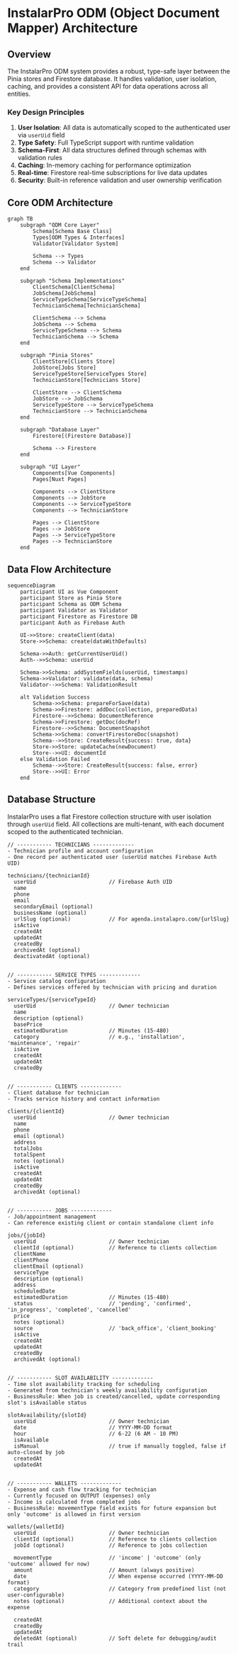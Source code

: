 # InstalarPro ODM (Object Document Mapper) Architecture

## Overview

The InstalarPro ODM system provides a robust, type-safe layer between the Pinia stores and Firestore database. It handles validation, user isolation, caching, and provides a consistent API for data operations across all entities.

### Key Design Principles

1. **User Isolation**: All data is automatically scoped to the authenticated user via `userUid` field
2. **Type Safety**: Full TypeScript support with runtime validation
3. **Schema-First**: All data structures defined through schemas with validation rules
4. **Caching**: In-memory caching for performance optimization
5. **Real-time**: Firestore real-time subscriptions for live data updates
6. **Security**: Built-in reference validation and user ownership verification

## Core ODM Architecture

```mermaid
graph TB
    subgraph "ODM Core Layer"
        Schema[Schema Base Class]
        Types[ODM Types & Interfaces]
        Validator[Validator System]
        
        Schema --> Types
        Schema --> Validator
    end
    
    subgraph "Schema Implementations"
        ClientSchema[ClientSchema]
        JobSchema[JobSchema]
        ServiceTypeSchema[ServiceTypeSchema]
        TechnicianSchema[TechnicianSchema]
        
        ClientSchema --> Schema
        JobSchema --> Schema
        ServiceTypeSchema --> Schema
        TechnicianSchema --> Schema
    end
    
    subgraph "Pinia Stores"
        ClientStore[Clients Store]
        JobStore[Jobs Store]
        ServiceTypeStore[ServiceTypes Store]
        TechnicianStore[Technicians Store]
        
        ClientStore --> ClientSchema
        JobStore --> JobSchema
        ServiceTypeStore --> ServiceTypeSchema
        TechnicianStore --> TechnicianSchema
    end
    
    subgraph "Database Layer"
        Firestore[(Firestore Database)]
        
        Schema --> Firestore
    end
    
    subgraph "UI Layer"
        Components[Vue Components]
        Pages[Nuxt Pages]
        
        Components --> ClientStore
        Components --> JobStore
        Components --> ServiceTypeStore
        Components --> TechnicianStore
        
        Pages --> ClientStore
        Pages --> JobStore
        Pages --> ServiceTypeStore
        Pages --> TechnicianStore
    end
```

## Data Flow Architecture

```mermaid
sequenceDiagram
    participant UI as Vue Component
    participant Store as Pinia Store
    participant Schema as ODM Schema
    participant Validator as Validator
    participant Firestore as Firestore DB
    participant Auth as Firebase Auth
    
    UI->>Store: createClient(data)
    Store->>Schema: create(dataWithDefaults)
    
    Schema->>Auth: getCurrentUserUid()
    Auth-->>Schema: userUid
    
    Schema->>Schema: addSystemFields(userUid, timestamps)
    Schema->>Validator: validate(data, schema)
    Validator-->>Schema: ValidationResult
    
    alt Validation Success
        Schema->>Schema: prepareForSave(data)
        Schema->>Firestore: addDoc(collection, preparedData)
        Firestore-->>Schema: DocumentReference
        Schema->>Firestore: getDoc(docRef)
        Firestore-->>Schema: DocumentSnapshot
        Schema->>Schema: convertFirestoreDoc(snapshot)
        Schema-->>Store: CreateResult{success: true, data}
        Store->>Store: updateCache(newDocument)
        Store-->>UI: documentId
    else Validation Failed
        Schema-->>Store: CreateResult{success: false, error}
        Store-->>UI: Error
    end
```

## Database Structure

InstalarPro uses a flat Firestore collection structure with user isolation through `userUid` field. All collections are multi-tenant, with each document scoped to the authenticated technician.

```
// ----------- TECHNICIANS -------------
- Technician profile and account configuration
- One record per authenticated user (userUid matches Firebase Auth UID)

technicians/{technicianId}
  userUid                       // Firebase Auth UID
  name
  phone
  email
  secondaryEmail (optional)
  businessName (optional)
  urlSlug (optional)            // For agenda.instalapro.com/{urlSlug}
  isActive
  createdAt
  updatedAt
  createdBy
  archivedAt (optional)
  deactivatedAt (optional)


// ----------- SERVICE TYPES -------------
- Service catalog configuration
- Defines services offered by technician with pricing and duration

serviceTypes/{serviceTypeId}
  userUid                       // Owner technician
  name
  description (optional)
  basePrice
  estimatedDuration             // Minutes (15-480)
  category                      // e.g., 'installation', 'maintenance', 'repair'
  isActive
  createdAt
  updatedAt
  createdBy


// ----------- CLIENTS -------------
- Client database for technician
- Tracks service history and contact information

clients/{clientId}
  userUid                       // Owner technician
  name
  phone
  email (optional)
  address
  totalJobs
  totalSpent
  notes (optional)
  isActive
  createdAt
  updatedAt
  createdBy
  archivedAt (optional)


// ----------- JOBS -------------
- Job/appointment management
- Can reference existing client or contain standalone client info

jobs/{jobId}
  userUid                       // Owner technician
  clientId (optional)           // Reference to clients collection
  clientName
  clientPhone
  clientEmail (optional)
  serviceType
  description (optional)
  address
  scheduledDate
  estimatedDuration             // Minutes (15-480)
  status                        // 'pending', 'confirmed', 'in_progress', 'completed', 'cancelled'
  price
  notes (optional)
  source                        // 'back_office', 'client_booking'
  isActive
  createdAt
  updatedAt
  createdBy
  archivedAt (optional)


// ----------- SLOT AVAILABILITY -------------
- Time slot availability tracking for scheduling
- Generated from technician's weekly availability configuration
- BusinessRule: When job is created/cancelled, update corresponding slot's isAvailable status

slotAvailability/{slotId}
  userUid                       // Owner technician
  date                          // YYYY-MM-DD format
  hour                          // 6-22 (6 AM - 10 PM)
  isAvailable
  isManual                      // true if manually toggled, false if auto-closed by job
  createdAt
  updatedAt


// ----------- WALLETS -------------
- Expense and cash flow tracking for technician
- Currently focused on OUTPUT (expenses) only
- Income is calculated from completed jobs
- BusinessRule: movementType field exists for future expansion but only 'outcome' is allowed in first version

wallets/{walletId}
  userUid                       // Owner technician
  clientId (optional)           // Reference to clients collection
  jobId (optional)              // Reference to jobs collection

  movementType                  // 'income' | 'outcome' (only 'outcome' allowed for now)
  amount                        // Amount (always positive)
  date                          // When expense occurred (YYYY-MM-DD format)
  category                      // Category from predefined list (not user-configurable)
  notes (optional)              // Additional context about the expense

  createdAt
  createdBy
  updatedAt
  deletedAt (optional)          // Soft delete for debugging/audit trail
```
